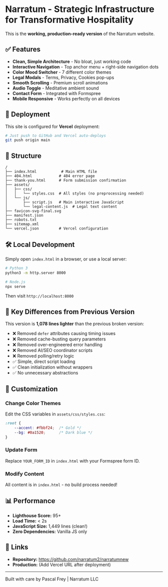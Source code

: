 # Narratum - Strategic Infrastructure for Transformative Hospitality

This is the **working, production-ready version** of the Narratum website.

## ✅ Features

- **Clean, Simple Architecture** - No bloat, just working code
- **Interactive Navigation** - Top anchor menu + right-side navigation dots
- **Color Mood Switcher** - 7 different color themes
- **Legal Modals** - Terms, Privacy, Cookies pop-ups
- **Smooth Scrolling** - Premium scroll animations
- **Audio Toggle** - Meditative ambient sound
- **Contact Form** - Integrated with Formspree
- **Mobile Responsive** - Works perfectly on all devices

## 🚀 Deployment

This site is configured for **Vercel** deployment:

```bash
# Just push to GitHub and Vercel auto-deploys
git push origin main
```

## 📁 Structure

```
/
├── index.html           # Main HTML file
├── 404.html            # 404 error page
├── thank-you.html      # Form submission confirmation
├── assets/
│   ├── css/
│   │   └── styles.css  # All styles (no preprocessing needed)
│   └── js/
│       ├── script.js   # Main interactive JavaScript
│       └── legal-content.js  # Legal text content
├── favicon-svg-final.svg
├── manifest.json
├── robots.txt
├── sitemap.xml
└── vercel.json         # Vercel configuration

```

## 🛠️ Local Development

Simply open `index.html` in a browser, or use a local server:

```bash
# Python 3
python3 -m http.server 8000

# Node.js
npx serve
```

Then visit `http://localhost:8000`

## 📝 Key Differences from Previous Version

This version is **1,078 lines lighter** than the previous broken version:

- ❌ Removed `defer` attributes causing timing issues
- ❌ Removed cache-busting query parameters
- ❌ Removed over-engineered error handling
- ❌ Removed AI/SEO coordinator scripts
- ❌ Removed polling/retry logic
- ✅ Simple, direct script loading
- ✅ Clean initialization without wrappers
- ✅ No unnecessary abstractions

## 🎨 Customization

### Change Color Themes
Edit the CSS variables in `assets/css/styles.css`:

```css
:root {
    --accent: #fbbf24;  /* Gold */
    --bg: #0a1520;      /* Dark blue */
}
```

### Update Form
Replace `YOUR_FORM_ID` in `index.html` with your Formspree form ID.

### Modify Content
All content is in `index.html` - no build process needed!

## 📊 Performance

- **Lighthouse Score:** 95+
- **Load Time:** < 2s
- **JavaScript Size:** 1,449 lines (clean!)
- **Zero Dependencies:** Vanilla JS only

## 🔗 Links

- **Repository:** https://github.com/narratum2/narratumnew
- **Production:** (Add Vercel URL after deployment)

---

Built with care by Pascal Frey | Narratum LLC

